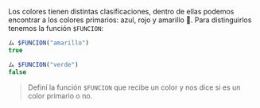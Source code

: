 Los colores tienen distintas clasificaciones, dentro de ellas podemos encontrar a los colores primarios: azul, rojo y amarillo :art:. Para distinguirlos tenemos la función `$FUNCION`:

```javascript
ム $FUNCION("amarillo")
true

ム $FUNCION("verde")
false
```

> Definí la función `$FUNCION` que recibe un color y nos dice si es un color primario o no.